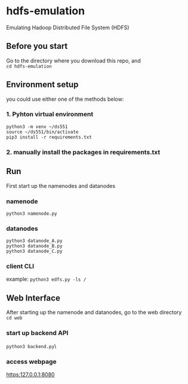 # hdfs-emulation
Emulating Hadoop Distributed File System (HDFS)

## Before you start
Go to the directory where you download this repo, and\
```cd hdfs-emulation```

## Environment setup
you could use either one of the methods below:
### 1. Pyhton virtual environment
```python3 -m venv ~/ds551```\
```source ~/ds551/bin/activate```\
```pip3 install -r requirements.txt```
### 2. manually install the packages in requirements.txt

## Run
First start up the namenodes and datanodes

### namenode
```python3 namenode.py```

### datanodes
```python3 datanode_A.py```\
```python3 datanode_B.py```\
```python3 datanode_C.py```

### client CLI
example:
```python3 edfs.py -ls /```

## Web Interface
After starting up the namenode and datanodes, go to the web directory\
```cd web```
### start up backend API
```python3 backend.py```\

### access webpage
[https:127.0.0.1:8080](https:127.0.0.1:8080)
